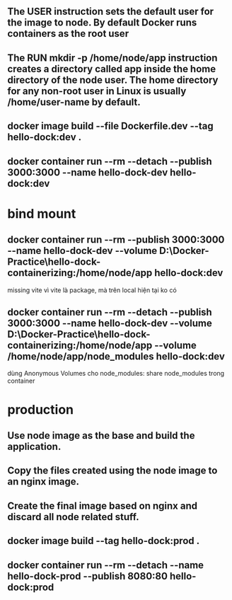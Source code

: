 ## The USER instruction sets the default user for the image to node. By default Docker runs containers as the root user
## The RUN mkdir -p /home/node/app instruction creates a directory called app inside the home directory of the node user. The home directory for any non-root user in Linux is usually /home/user-name by default.

## docker image build --file Dockerfile.dev --tag hello-dock:dev .
## docker container run --rm --detach --publish 3000:3000 --name hello-dock-dev hello-dock:dev

# bind mount
## docker container run --rm --publish 3000:3000 --name hello-dock-dev --volume D:\Docker-Practice\hello-dock-containerizing:/home/node/app hello-dock:dev
missing vite vì vite là package, mà trên local hiện tại ko có
## docker container run --rm --detach --publish 3000:3000 --name hello-dock-dev --volume D:\Docker-Practice\hello-dock-containerizing:/home/node/app --volume /home/node/app/node_modules hello-dock:dev

dùng Anonymous Volumes cho node_modules: share node_modules trong container


# production
## Use node image as the base and build the application.
## Copy the files created using the node image to an nginx image.
## Create the final image based on nginx and discard all node related stuff.

## docker image build --tag hello-dock:prod .
## docker container run --rm --detach --name hello-dock-prod --publish 8080:80 hello-dock:prod